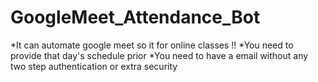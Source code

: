 # GoogleMeet_Attendance_Bot
*It can automate google meet so it for online classes !!
*You need to provide that day's schedule prior
*You need to have a email without any two step authentication or extra security
